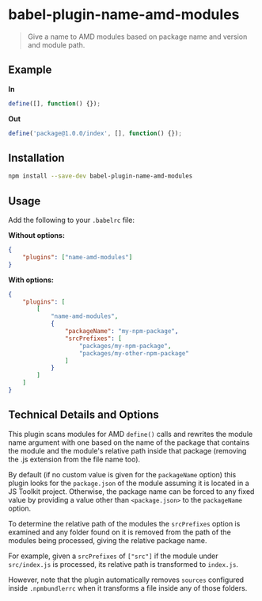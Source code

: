 # babel-plugin-name-amd-modules

> Give a name to AMD modules based on package name and version and module path.

## Example

**In**

```javascript
define([], function() {});
```

**Out**

```javascript
define('package@1.0.0/index', [], function() {});
```

## Installation

```sh
npm install --save-dev babel-plugin-name-amd-modules
```

## Usage

Add the following to your `.babelrc` file:

**Without options:**

```json
{
	"plugins": ["name-amd-modules"]
}
```

**With options:**

```json
{
	"plugins": [
		[
			"name-amd-modules",
			{
				"packageName": "my-npm-package",
				"srcPrefixes": [
					"packages/my-npm-package",
					"packages/my-other-npm-package"
				]
			}
		]
	]
}
```

## Technical Details and Options

This plugin scans modules for AMD `define()` calls and rewrites the module name
argument with one based on the name of the package that contains the module and
the module's relative path inside that package (removing the .js extension from
the file name too).

By default (if no custom value is given for the `packageName` option) this
plugin looks for the `package.json` of the module assuming it is located in a
JS Toolkit project. Otherwise, the package name can be forced to any fixed value
by providing a value other than `<package.json>` to the `packageName` option.

To determine the relative path of the modules the `srcPrefixes` option is
examined and any folder found on it is removed from the path of the modules
being processed, giving the relative package name.

For example, given a `srcPrefixes` of `["src"]` if the module under
`src/index.js` is processed, its relative path is transformed to `index.js`.

However, note that the plugin automatically removes `sources` configured inside
`.npmbundlerrc` when it transforms a file inside any of those folders.
